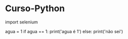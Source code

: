 # Curso-Python


import selenium
 
agua = 1
if agua == 1:
    print('agua é 1')
else:
    print('não sei')
